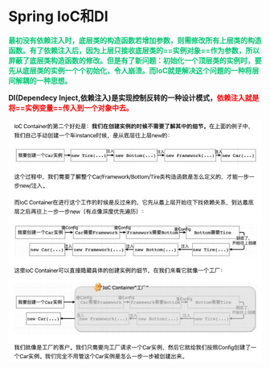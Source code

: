 # Spring IoC和DI

<font color='#02C874'>**最初没有依赖注入时，底层类的构造函数若增加参数，则需修改所有上层类的构造函数。有了依赖注入后，因为上层只接收底层类的==实例对象==作为参数，所以屏蔽了底层类构造函数的修改。但是有了新问题：初始化一个顶层类的实例时，要先从底层类的实例一个个初始化，令人崩溃。而IoC就是解决这个问题的一种将层间解耦的一种思想。**</font>



**DI(Dependecy Inject,依赖注入)是实现控制反转的一种设计模式，<font color='red'>依赖注入就是将==实例变量==传入到一个对象中去。</font>**



![image-20191226140142403](../PicSource/image-20191226140142403.png)